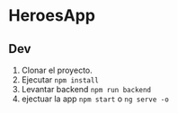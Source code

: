 # HeroesApp

## Dev
1. Clonar el proyecto.
2. Ejecutar ```npm install```
3. Levantar backend ```npm run backend```
4. ejectuar la app ```npm start``` o ```ng serve -o```
